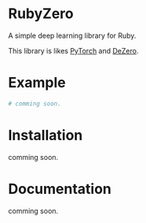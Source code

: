 # RubyZero
A simple deep learning library for Ruby.

This library is likes [PyTorch](https://github.com/pytorch/pytorch) and [DeZero](https://github.com/oreilly-japan/deep-learning-from-scratch-3).

# Example
```ruby
# comming soon.
```

# Installation
comming soon.

# Documentation
comming soon.
